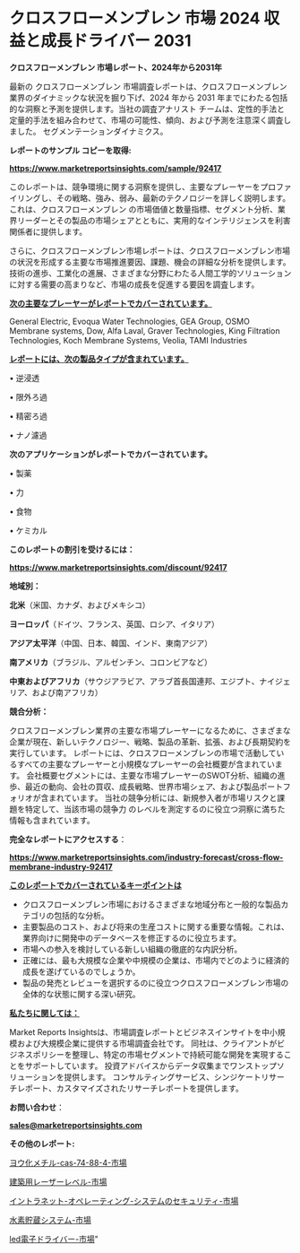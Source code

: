 # クロスフローメンブレン 市場 2024 収益と成長ドライバー 2031

<strong>クロスフローメンブレン 市場レポート、2024年から2031年</strong>

最新の クロスフローメンブレン 市場調査レポートは、クロスフローメンブレン 業界のダイナミックな状況を掘り下げ、2024 年から 2031 年までにわたる包括的な洞察と予測を提供します。当社の調査アナリスト チームは、定性的手法と定量的手法を組み合わせて、市場の可能性、傾向、および予測を注意深く調査しました。 セグメンテーションダイナミクス。



<strong>レポートのサンプル コピーを取得:</strong> <a href=https://www.marketreportsinsights.com/sample/92417>

<strong><u>https://www.marketreportsinsights.com/sample/92417</u></strong></a>

このレポートは、競争環境に関する洞察を提供し、主要なプレーヤーをプロファイリングし、その戦略、強み、弱み、最新のテクノロジーを詳しく説明します。 これは、クロスフローメンブレン の市場価値と数量指標、セグメント分析、業界リーダーとその製品の市場シェアとともに、実用的なインテリジェンスを利害関係者に提供します。

さらに、クロスフローメンブレン市場レポートは、クロスフローメンブレン市場の状況を形成する主要な市場推進要因、課題、機会の詳細な分析を提供します。 技術の進歩、工業化の進展、さまざまな分野にわたる人間工学的ソリューションに対する需要の高まりなど、市場の成長を促進する要因を調査します。



<strong><u>次の主要なプレーヤーがレポートでカバーされています。</u></strong>

General Electric, Evoqua Water Technologies, GEA Group, OSMO Membrane systems, Dow, Alfa Laval, Graver Technologies, King Filtration Technologies, Koch Membrane Systems, Veolia, TAMI Industries



<strong><u><b>レポートには、次の製品タイプが含まれています。</b></u></strong>

• 逆浸透

• 限外ろ過

• 精密ろ過

• ナノ濾過



<strong><b>次のアプリケーションがレポートでカバーされています。</b></strong>

• 製薬

• 力

• 食物

• ケミカル



<strong><b>このレポートの割引を受けるには：</b></strong><a href=https://www.marketreportsinsights.com/discount/92417>

<strong><u>https://www.marketreportsinsights.com/discount/92417</u></strong></a>



<strong>地域別：</strong>



<strong>北米</strong>（米国、カナダ、およびメキシコ）



<strong>ヨーロッパ</strong>（ドイツ、フランス、英国、ロシア、イタリア）



<strong>アジア太平洋</strong>（中国、日本、韓国、インド、東南アジア）



<strong>南アメリカ</strong>（ブラジル、アルゼンチン、コロンビアなど）



<strong>中東およびアフリカ</strong>（サウジアラビア、アラブ首長国連邦、エジプト、ナイジェリア、および南アフリカ）



<strong>競合分析：</strong>

クロスフローメンブレン業界の主要な市場プレーヤーになるために、さまざまな企業が現在、新しいテクノロジー、戦略、製品の革新、拡張、および長期契約を実行しています。 レポートには、クロスフローメンブレンの市場で活動しているすべての主要なプレーヤーと小規模なプレーヤーの会社概要が含まれています。 会社概要セグメントには、主要な市場プレーヤーのSWOT分析、組織の進歩、最近の動向、会社の買収、成長戦略、世界市場シェア、および製品ポートフォリオが含まれています。 当社の競争分析には、新規参入者が市場リスクと課題を特定して、当該市場の競争力 のレベルを測定するのに役立つ洞察に満ちた情報も含まれています。



<strong>完全なレポートにアクセスする</strong>：

<a href=https://www.marketreportsinsights.com/industry-forecast/cross-flow-membrane-industry-92417>

<strong><u>https://www.marketreportsinsights.com/industry-forecast/cross-flow-membrane-industry-92417</u></strong></a>



<strong><u><b>このレポートでカバーされているキーポイントは</b></u></strong>
<ul>
  <li>クロスフローメンブレン市場におけるさまざまな地域分布と一般的な製品カテゴリの包括的な分析。</li>
  <li>主要製品のコスト、および将来の生産コストに関する重要な情報。これは、業界向けに開発中のデータベースを修正するのに役立ちます。</li>
  <li>市場への参入を検討している新しい組織の徹底的な内訳分析。</li>
  <li>正確には、最も大規模な企業や中規模の企業は、市場内でどのように経済的成長を遂げているのでしょうか。</li>
  <li>製品の発売とレビューを選択するのに役立つクロスフローメンブレン市場の全体的な状態に関する深い研究。</li>
</ul>


<strong><u><b>私たちに関しては：</b></u></strong>

Market Reports Insightsは、市場調査レポートとビジネスインサイトを中小規模および大規模企業に提供する市場調査会社です。 同社は、クライアントがビジネスポリシーを整理し、特定の市場セグメントで持続可能な開発を実現することをサポートしています。 投資アドバイスからデータ収集までワンストップソリューションを提供します。 コンサルティングサービス、シンジケートリサーチレポート、カスタマイズされたリサーチレポートを提供します。



<strong><b>お問い合わせ</b></strong>：

<a href=mailto:sales@marketreportsinsights.com>

<strong><u>sales@marketreportsinsights.com</u></strong></a>



<strong>その他のレポート:</strong>

<a href=https://www.linkedin.com/pulse/ヨウ化メチル-cas-74-88-4-市場-2023-年のダイナミクスとビジネストレンド-eadof/>ヨウ化メチル-cas-74-88-4-市場</a>

<a href=https://www.linkedin.com/pulse/建築用レーザーレベル-市場-2023-swot-分析と最新イノベーション-2030-mla1f/>建築用レーザーレベル-市場</a>

<a href=https://www.linkedin.com/pulse/イントラネット-オペレーティング-システムのセキュリティ-市場-2023-ul89f/>イントラネット-オペレーティング-システムのセキュリティ-市場</a>

<a href=https://www.linkedin.com/pulse/水素貯蔵システム-市場-2023-年のダイナミクスとビジネストレンド-2030-tabkf/>水素貯蔵システム-市場</a>

<a href=https://www.linkedin.com/pulse/led電子ドライバー-市場-2023-最新の-cagr-および成長分析-2030-lvoxf/>led電子ドライバー-市場</a>"
